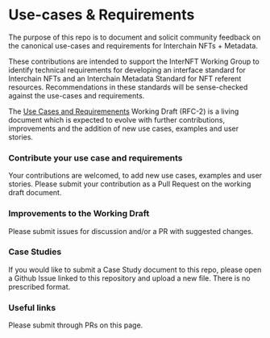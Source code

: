 # Use-cases & Requirements
The purpose of this repo is to document and solicit community feedback on the canonical use-cases and requirements for Interchain NFTs + Metadata.

These contributions are intended to support the InterNFT Working Group to identify technical requirements for developing an interface standard for Interchain NFTs and an Interchain Metadata Standard for NFT referent resources. Recommendations in these standards will be sense-checked against the use-cases and requirements.

The [Use Cases and Requiremenents](https://github.com/interNFT/use-cases/blob/main/use-cases-working-draft.md) Working Draft (RFC-2) is a living document which is expected to evolve with further contributions, improvements and the addition of new use cases, examples and user stories.

### Contribute your use case and requirements
Your contributions are welcomed, to add new use cases, examples and user stories. Please submit your contribution as a Pull Request on the working draft document.

### Improvements to the Working Draft
Please submit issues for discussion and/or a PR with suggested changes.

### Case Studies
If you would like to submit a Case Study document to this repo, please open a Github Issue linked to this repository and upload a new file. There is no prescribed format.

### Useful links

Please submit through PRs on this page.
